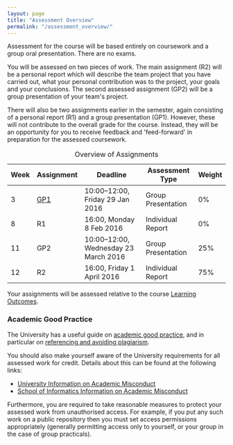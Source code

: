 ```yaml
---
layout: page
title: "Assessment Overview"
permalink: "/assessment_overview/"
---
```

<div>
    <p>
        Assessment for the course will be based entirely on coursework and a group oral presentation. There are no exams.
    </p>
    <p>
        You will be assessed on two pieces of work. The main assignment (R2) will be a personal report which will describe the team project that you have carried out, what your personal contribution was to the project, your goals and your conclusions. The second assessed assignment (GP2) will be a group presentation of your team's project.
    </p>
    <p>
        There will also be two assignments earlier in the semester, again consisting of a personal report (R1) and a group presentation (GP1). However, these will not contribute to the overall grade for the course. Instead, they will be an opportunity for you to receive feedback and 'feed-forward' in preparation for the assessed coursework.
    </p>
</div>
<div class="text-center">
    <table>
    <caption>Overview of Assignments</caption>
        <thead>
            <tr>
                <th>Week</th>
                <th>Assignment</th>
                <th>Deadline</th>
                <th>Assessment Type</th>
                <th>Weight</th>
            </tr>
        </thead>
        <tbody>
            <tr>
                <td>3</td>
                <td><a href="{{ site.baseurl }}/assignment_gp1">GP1</a></td>
                <td>10:00&ndash;12:00, Friday 29 Jan 2016</td>
                <td>Group Presentation</td>
                <td>0%</td>
            </tr>
            <tr>
                <td>8</td>
                <td>R1</td>
                <td>16:00, Monday 8 Feb 2016</td>
                <td>Individual Report</td>
                <td>0%</td>
            </tr>
            <tr>
                <td>11</td>
                <td>GP2</td>
                <td>10:00&ndash;12:00, Wednesday 23 March 2016</td>
                <td>Group Presentation</td>
                <td>25%</td>
            </tr>
            <tr>
                <td>12</td>
                <td>R2</td>
                <td>16:00, Friday 1 April 2016</td>
                <td>Individual Report</td>
                <td>75%</td>
            </tr>
        </tbody>
    </table>
</div>
<div>
    <p>Your assignments will be assessed relative to the course <a href="/learning_outcomes/">Learning Outcomes</a>.</p>
</div>
<div>
    <h3>Academic Good Practice</h3>
    <p>
        The University has a useful guide on <a href="http://www.ed.ac.uk/institute-academic-development/undergraduate/good-practice">academic good practice</a>, and in particular on <a href="http://www.ed.ac.uk/institute-academic-development/undergraduate/good-practice/referencing">referencing and avoiding plagiarism</a>.
    </p>
    <p>
        You should also make yourself aware of the University requirements for all assessed work for credit. Details about this can be found at the following links:</p>
    <ul>
        <li><a href="http://www.ed.ac.uk/academic-services/students/undergraduate/discipline/academic-misconduct">University Information on Academic Misconduct</a></li>
        <li><a href="http://web.inf.ed.ac.uk/infweb/admin/policies/academic-misconduct">School of Informatics Information on Academic Misconduct</a></li>
    </ul>
    <p>Furthermore, you are required to take reasonable measures to protect your assessed work from unauthorised access. For example, if you put any such work on a public repository then you must set access permissions appropriately (generally permitting access only to yourself, or your group in the case of group practicals). </p>
</div>




